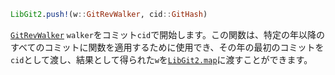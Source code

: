 ```julia
LibGit2.push!(w::GitRevWalker, cid::GitHash)
```

[`GitRevWalker`](@ref) `walker`をコミット`cid`で開始します。この関数は、特定の年以降のすべてのコミットに関数を適用するために使用でき、その年の最初のコミットを`cid`として渡し、結果として得られた`w`を[`LibGit2.map`](@ref)に渡すことができます。

